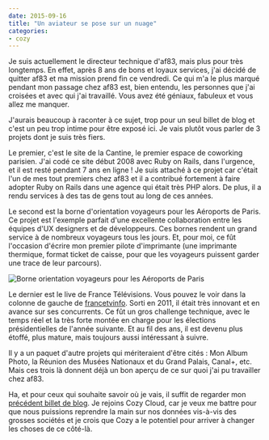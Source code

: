 ```yaml
---
date: 2015-09-16
title: "Un aviateur se pose sur un nuage"
categories:
- cozy
---
```


Je suis actuellement le directeur technique d'af83, mais plus pour très
longtemps. En effet, après 8 ans de bons et loyaux services, j'ai décidé de
quitter af83 et ma mission prend fin ce vendredi. Ce qui m'a le plus marqué
pendant mon passage chez af83 est, bien entendu, les personnes que j'ai
croisées et avec qui j'ai travaillé. Vous avez été géniaux, fabuleux et vous
allez me manquer.

J'aurais beaucoup à raconter à ce sujet, trop pour un seul billet de blog et
c'est un peu trop intime pour être exposé ici. Je vais plutôt vous parler de 3
projets dont je suis très fiers.

Le premier, c'est le site de la Cantine, le premier espace de coworking
parisien. J'ai codé ce site début 2008 avec Ruby on Rails, dans l'urgence, et
il est resté pendant 7 ans en ligne ! Je suis attaché à ce projet car c'était
l'un de mes tout premiers chez af83 et il a contribué fortement à faire
adopter Ruby on Rails dans une agence qui était très PHP alors. De plus, il a
rendu services à des tas de gens tout au long de ces années.

Le second est la borne d'orientation voyageurs pour les Aéroports de Paris.
Ce projet est l'exemple parfait d'une excellente collaboration entre les
équipes d'UX designers et de développeurs. Ces bornes rendent un grand service
à de nombreux voyageurs tous les jours. Et, pour moi, ce fût l'occasion
d'écrire mon premier pilote d'imprimante (une imprimante thermique, format
ticket de caisse, pour que les voyageurs puissent garder une trace de leur
parcours).

![Borne orientation voyageurs pour les Aéroports de Paris](http://dev.af83.com/img/borne_ADP.jpg)

Le dernier est le live de France Télévisions. Vous pouvez le voir dans la
colonne de gauche de [francetvinfo](http://www.francetvinfo.fr/). Sorti en
2011, il était très innovant et en avance sur ses concurrents. Ce fût un gros
challenge technique, avec le temps réel et la très forte montée en charge pour
les élections présidentielles de l'année suivante. Et au fil des ans, il est
devenu plus étoffé, plus mature, mais toujours aussi intéressant à suivre.

Il y a un paquet d'autre projets qui mériteraient d'être cités : Mon Album
Photo, la Réunion des Musées Nationaux et du Grand Palais, Canal+, etc. Mais
ces trois là donnent déjà un bon aperçu de ce sur quoi j'ai pu travailler chez
af83.

Ha, et pour ceux qui souhaite savoir où je vais, il suffit de regarder mon
[précédent billet de blog](http://blog.menfin.info/posts/2015-07-01-sur-un-petit-nuage-cozy/).
Je rejoins Cozy Cloud, car je veux me battre pour que nous puissions reprendre
la main sur nos données vis-à-vis des grosses sociétés et je crois que Cozy a
le potentiel pour arriver à changer les choses de ce côté-là.
